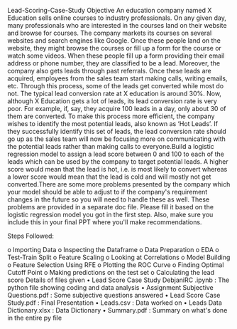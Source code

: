 Lead-Scoring-Case-Study
Objective
An education company named X Education sells online courses to industry professionals. On any given day, many professionals who are interested in the courses land on their website and browse for courses. The company markets its courses on several websites and search engines like Google. Once these people land on the website, they might browse the courses or fill up a form for the course or watch some videos. When these people fill up a form providing their email address or phone number, they are classified to be a lead. Moreover, the company also gets leads through past referrals. Once these leads are acquired, employees from the sales team start making calls, writing emails, etc. Through this process, some of the leads get converted while most do not. The typical lead conversion rate at X education is around 30%. Now, although X Education gets a lot of leads, its lead conversion rate is very poor. For example, if, say, they acquire 100 leads in a day, only about 30 of them are converted. To make this process more efficient, the company wishes to identify the most potential leads, also known as ‘Hot Leads’. If they successfully identify this set of leads, the lead conversion rate should go up as the sales team will now be focusing more on communicating with the potential leads rather than making calls to everyone.Build a logistic regression model to assign a lead score between 0 and 100 to each of the leads which can be used by the company to target potential leads. A higher score would mean that the lead is hot, i.e. is most likely to convert whereas a lower score would mean that the lead is cold and will mostly not get converted.There are some more problems presented by the company which your model should be able to adjust to if the company's requirement changes in the future so you will need to handle these as well. These problems are provided in a separate doc file. Please fill it based on the logistic regression model you got in the first step. Also, make sure you include this in your final PPT where you'll make recommendations.



Steps Followed:

o	Importing Data
o	Inspecting the Dataframe
o	Data Preparation
o	EDA
o	Test-Train Split
o	Feature Scaling
o	Looking at Correlations
o	Model Building
o	Feature Selection Using RFE
o	Plotting the ROC Curve
o	Finding Optimal Cutoff Point
o	Making predictions on the test set
o	Calculating the lead score
Details of files given
•	Lead Score Case Study DebjaniRC .ipynb : The python file showing coding and data analysis
•	Assignment Subjective Questions.pdf : Some subjective questions answered
•	Lead Score Case Study.pdf : Final Presentation
•	Leads.csv : Data worked on
•	Leads Data Dictionary.xlsx : Data Dictionary
•	Summary.pdf : Summary on what's done in the entire py file
        
